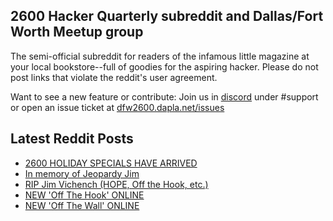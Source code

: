 ## 2600 Hacker Quarterly subreddit and Dallas/Fort Worth Meetup group
The semi-official subreddit for readers of the infamous little magazine at your local bookstore--full of goodies for the aspiring hacker. Please do not post links that violate the reddit's user agreement.

Want to see a new feature or contribute: 
Join us in [discord](https://dfw2600.dapla.net/chat) under #support or open an issue ticket at [dfw2600.dapla.net/issues](https://dfw2600.dapla.net/issues)

## Latest Reddit Posts
<!-- BLOG-POST-LIST:START -->
- [2600 HOLIDAY SPECIALS HAVE ARRIVED](https://2600.com/content/2600-holiday-specials-have-arrived)
- [In memory of Jeopardy Jim](https://www.reddit.com/r/2600/comments/z51k91/in_memory_of_jeopardy_jim/)
- [RIP Jim Vichench (HOPE, Off the Hook, etc.)](https://www.reddit.com/r/2600/comments/z4p66w/rip_jim_vichench_hope_off_the_hook_etc/)
- [NEW 'Off The Hook' ONLINE](https://2600.com/hook/23-11-2022)
- [NEW 'Off The Wall' ONLINE](https://2600.com/wall/22-11-2022)
<!-- BLOG-POST-LIST:END -->

